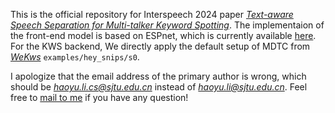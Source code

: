 This is the official repository for Interspeech 2024 paper [*Text-aware Speech Separation for Multi-talker Keyword Spotting*](https://www.isca-archive.org/interspeech_2024/li24r_interspeech.pdf). The implementaion of the front-end model is based on ESPnet, which is currently available [here](https://github.com/GnafiY/espnet). For the KWS backend, We directly apply the default setup of MDTC from [*WeKws*](https://github.com/wenet-e2e/wekws) <code>examples/hey_snips/s0</code>.

I apologize that the email address of the primary author is wrong, which should be *haoyu.li.cs@sjtu.edu.cn* instead of *haoyu.li@sjtu.edu.cn*. Feel free to [mail to me](mailto:haoyu.li.cs@sjtu.edu.cn) if you have any question!

